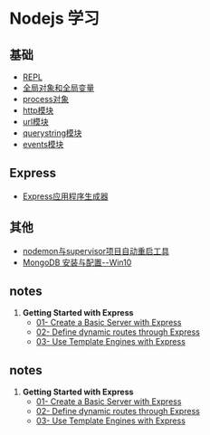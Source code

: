 # Nodejs 学习

## 基础
* [REPL](docs/basic/REPL.md)
* [全局对象和全局变量](docs/basic/全局对象和全局变量.md)
* [process对象](docs/basic/process对象.md)
* [http模块](docs/basic/http模块.md)
* [url模块](docs/basic/url模块.md)
* [querystring模块](docs/basic/querystring模块.md)
* [events模块](docs/basic/events模块.md)

## Express
* [Express应用程序生成器](docs/express/Express应用程序生成器.md)

## 其他
* [nodemon与supervisor项目自动重启工具](docs/basic/nodemon与supervisor项目自动重启工具.md)
* [MongoDB 安装与配置--Win10](http://blog.csdn.net/yule_czh/article/details/78942448)

## notes
1. **Getting Started with Express**
    * [01- Create a Basic Server with Express](notes/Getting-Started-with-Express/01-Create-a-Basic-Server-with-Express/index.js)
    * [02- Define dynamic routes through Express](notes/Getting-Started-with-Express/02-Define-dynamic-routes-through-Express/index.js)
    * [03- Use Template Engines with Express](notes/Getting-Started-with-Express/03-Use-Template-Engines-with-Express/index.js)



## notes
1. **Getting Started with Express**
    * [01- Create a Basic Server with Express](notes/Getting-Started-with-Express/01-Create-a-Basic-Server-with-Express/index.js)
    * [02- Define dynamic routes through Express](notes/Getting-Started-with-Express/02-Define-dynamic-routes-through-Express/index.js)
    * [03- Use Template Engines with Express](notes/Getting-Started-with-Express/03-Use-Template-Engines-with-Express/index.js)



